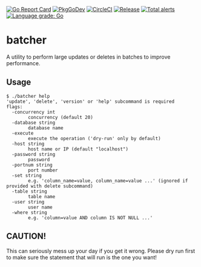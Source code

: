 [![Go Report Card](https://goreportcard.com/badge/github.com/spokeywheeler/batcher)](https://goreportcard.com/report/github.com/spokeywheeler/batcher)  [![PkgGoDev](https://pkg.go.dev/badge/github.com/spokeywheeler/batcher)](https://pkg.go.dev/github.com/spokeywheeler/batcher)  [![CircleCI](https://circleci.com/gh/circleci/circleci-docs.svg?style=shield)](https://circleci.com/gh/spokeywheeler/batcher)  [![Release](https://img.shields.io/github/release/golang-standards/project-layout.svg?style=flat-square)](https://github.com/spokeywheeler/batcher/releases/latest)  [![Total alerts](https://img.shields.io/lgtm/alerts/g/SpokeyWheeler/batcher.svg?logo=lgtm&logoWidth=18)](https://lgtm.com/projects/g/SpokeyWheeler/batcher/alerts/)  [![Language grade: Go](https://img.shields.io/lgtm/grade/go/g/SpokeyWheeler/batcher.svg?logo=lgtm&logoWidth=18)](https://lgtm.com/projects/g/SpokeyWheeler/batcher/context:go)

# batcher

A utility to perform large updates or deletes in batches to improve performance.

## Usage

```
$ ./batcher help
'update', 'delete', 'version' or 'help' subcommand is required
flags:
  -concurrency int
    	concurrency (default 20)
  -database string
    	database name
  -execute
    	execute the operation ('dry-run' only by default)
  -host string
    	host name or IP (default "localhost")
  -password string
    	password
  -portnum string
    	port number
  -set string
    	e.g. 'column_name=value, column_name=value ...' (ignored if provided with delete subcommand)
  -table string
    	table name
  -user string
    	user name
  -where string
    	e.g. 'column=value AND column IS NOT NULL ...'
```

## CAUTION!

This can seriously mess up your day if you get it wrong. Please dry run first to make sure the statement that will run is the one you want!
